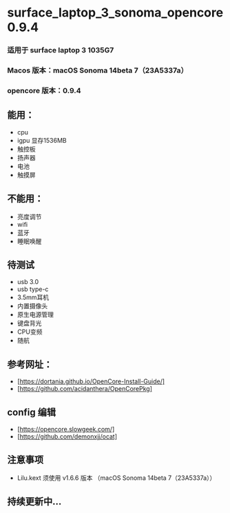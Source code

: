 # surface_laptop_3_sonoma_opencore0.9.4

### 适用于 surface laptop 3 1035G7

### Macos 版本：macOS Sonoma 14beta 7（23A5337a）
### opencore 版本：0.9.4

## 能用：
- cpu
- igpu 显存1536MB
- 触控板
- 扬声器
- 电池
- 触摸屏

## 不能用：
- 亮度调节
- wifi
- 蓝牙
- 睡眠唤醒

## 待测试
- usb 3.0 
- usb type-c
- 3.5mm耳机
- 内置摄像头
- 原生电源管理
- 键盘背光
- CPU变频
- 随航




## 参考网址：
- [https://dortania.github.io/OpenCore-Install-Guide/]
- [https://github.com/acidanthera/OpenCorePkg]
## config 编辑
- [https://opencore.slowgeek.com/]
- [https://github.com/demonxjj/ocat]

## 注意事项
- Lilu.kext 须使用 v1.6.6 版本 （macOS Sonoma 14beta 7（23A5337a））

## 持续更新中...
